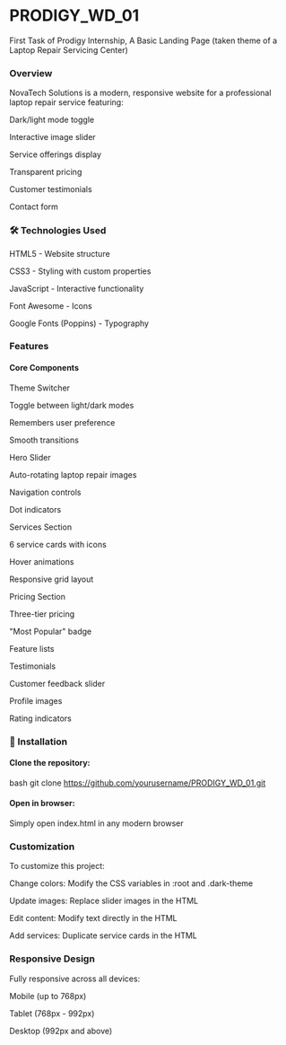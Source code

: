 # PRODIGY_WD_01
First Task of Prodigy Internship, A Basic Landing Page (taken theme of a Laptop Repair Servicing Center)

 ### Overview
NovaTech Solutions is a modern, responsive website for a professional laptop repair service featuring:

Dark/light mode toggle

Interactive image slider

Service offerings display

Transparent pricing

Customer testimonials

Contact form



### 🛠 Technologies Used
HTML5 - Website structure

CSS3 - Styling with custom properties

JavaScript - Interactive functionality

Font Awesome - Icons

Google Fonts (Poppins) - Typography

### Features
#### Core Components
Theme Switcher

Toggle between light/dark modes

Remembers user preference

Smooth transitions

Hero Slider

Auto-rotating laptop repair images

Navigation controls

Dot indicators

Services Section

6 service cards with icons

Hover animations

Responsive grid layout

Pricing Section

Three-tier pricing

"Most Popular" badge

Feature lists

Testimonials

Customer feedback slider

Profile images

Rating indicators



### 🔧 Installation
#### Clone the repository:

bash
git clone https://github.com/yourusername/PRODIGY_WD_01.git

#### Open in browser:

Simply open index.html in any modern browser



### Customization
To customize this project:

Change colors: Modify the CSS variables in :root and .dark-theme

Update images: Replace slider images in the HTML

Edit content: Modify text directly in the HTML

Add services: Duplicate service cards in the HTML

###  Responsive Design
Fully responsive across all devices:

Mobile (up to 768px)

Tablet (768px - 992px)

Desktop (992px and above)

